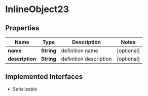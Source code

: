 

# InlineObject23

## Properties

Name | Type | Description | Notes
------------ | ------------- | ------------- | -------------
**name** | **String** | definition name |  [optional]
**description** | **String** | definition description |  [optional]


## Implemented Interfaces

* Serializable


